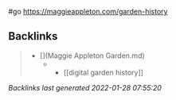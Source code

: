 #go https://maggieappleton.com/garden-history

## Backlinks

> - [](Maggie Appleton Garden.md)
>   - -	[[digital garden history]]

_Backlinks last generated 2022-01-28 07:55:20_
